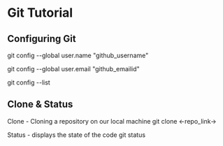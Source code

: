 # Git Tutorial 

## Configuring Git

git config --global user.name "github_username"

git config --global user.email "github_emailid"

git config --list

## Clone & Status

Clone - Cloning a repository on our local machine
  git clone <-repo_link->

Status - displays the state of the code
  git status
